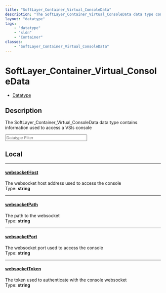 ```yaml
---
title: "SoftLayer_Container_Virtual_ConsoleData"
description: "The SoftLayer_Container_Virtual_ConsoleData data type contains information used to access a VSIs console"
layout: "datatype"
tags:
    - "datatype"
    - "sldn"
    - "Container"
classes:
    - "SoftLayer_Container_Virtual_ConsoleData"
---
```


# SoftLayer_Container_Virtual_ConsoleData
<div id='service-datatype'>
    <ul id='sldn-reference-tabs'>
        <li id='datatype'> <a href='/reference/datatypes/SoftLayer_Container_Virtual_ConsoleData' >Datatype</a></li>
    </ul>
</div>

## Description 
The SoftLayer_Container_Virtual_ConsoleData data type contains information used to access a VSIs console 





<!-- Filer BEGIN -->
<div class="view-filters">
        <div class="clearfix">
            <div class="search-input-box">
                <input placeholder="Datatype Filter" onkeyup="titleSearch(inputId='prop-input', divId='properties', elementClass='prop-row')" 
                    type="text" id="prop-input" value="" size="30" maxlength="128" class="form-text">
            </div>
        </div>
</div>
<!-- Filer END -->

<div id="properties" class="content">
<div id="localProperties" class="prop-content" >

## Local
<div class="prop-row">

-----
[websocketHost]: #websockethost
#### [websocketHost]
The websocket host address used to access the console  
<span class="type-label">Type: </span>**string**


</div>
<div class="prop-row">

-----
[websocketPath]: #websocketpath
#### [websocketPath]
The path to the websocket  
<span class="type-label">Type: </span>**string**


</div>
<div class="prop-row">

-----
[websocketPort]: #websocketport
#### [websocketPort]
The websocket port used to access the console  
<span class="type-label">Type: </span>**string**


</div>
<div class="prop-row">

-----
[websocketToken]: #websockettoken
#### [websocketToken]
The token used to authenticate with the console websocket  
<span class="type-label">Type: </span>**string**


</div>
</div>
<!-- LOCAL PROPERTY END -->

</div>


